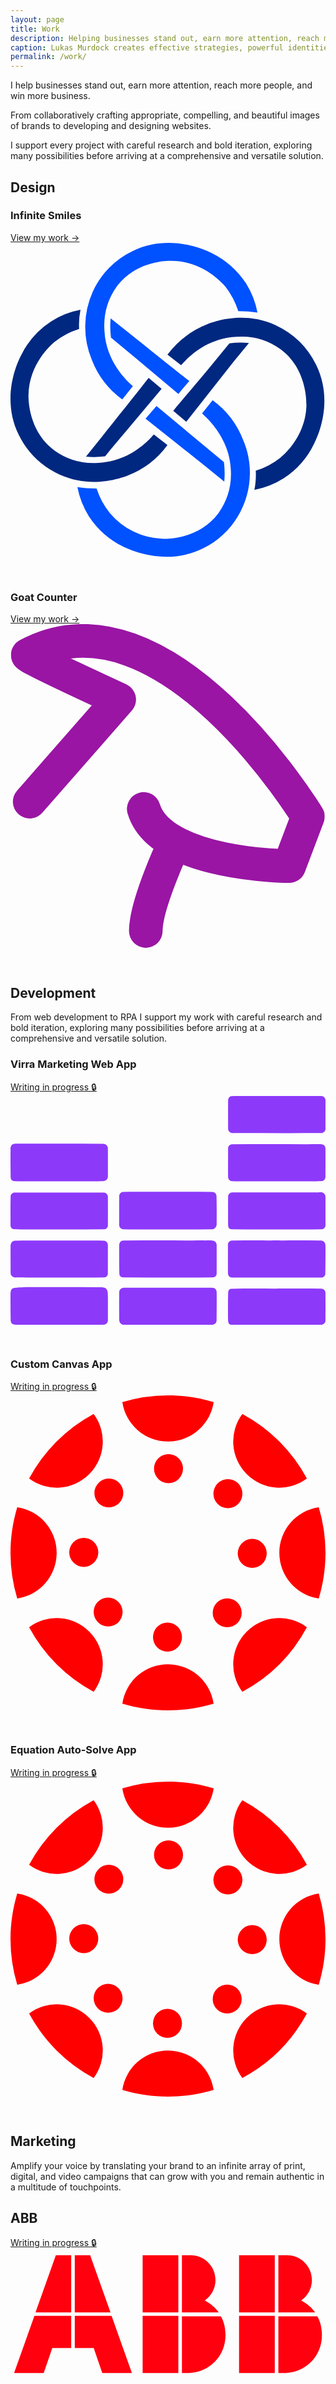 ```yaml
---
layout: page
title: Work
description: Helping businesses stand out, earn more attention, reach more people, and win more business.
caption: Lukas Murdock creates effective strategies, powerful identities and memorable experiences.
permalink: /work/
---
```


I help businesses stand out, earn more attention, reach more people, and win more business.

From collaboratively crafting appropriate, compelling, and beautiful images of brands to developing and designing websites.

I support every project with careful research and bold iteration, exploring many possibilities before arriving at a comprehensive and versatile solution.

## Design

<div class="cardgrid-container">
        <div class="card-noshadow">
        <div class="resource-text">
            <!-- <span style="font-size: 32px; text-shadow: 0 1px 6px rgba(32, 33, 36, 0.28);">&#9997;&#65039;</span> -->
            <h3 class="resource-title" >Infinite Smiles</h3>
            <!-- <p style="margin: 0px; color: #1D1D1F; margin-bottom: .75em;">Explore design, development, and marketing.</p> -->
            <a href="{{site.baseurl}}/work/infinite-smiles">View my work&nbsp;→</a>
            <svg style="margin-bottom: 30px;" viewBox="0 0 182 182" xmlns="http://www.w3.org/2000/svg" fill-rule="evenodd" clip-rule="evenodd" stroke-linejoin="round" stroke-miterlimit="2"><path d="M38.659 141.125c3.667.538 7.37.803 11.076.791a44.694 44.694 0 007.714 14.242 41.557 41.557 0 0030.659 14.834c2.176.198 20.769.198 32.043-14.834a39.171 39.171 0 007.12-25.516c-.988-18-13.45-29.274-16.614-32.043l6.131-7.714a51.225 51.225 0 0117.604 22.944c10.179 23.59-.079 51.382-23.142 62.702-21.758 10.68-42.724.593-46.087-.99a50.827 50.827 0 01-19.78-17.405 48.852 48.852 0 01-6.724-17.011z" fill="#0051ff" fill-rule="nonzero"/><path d="M78.02 101.566l6.33-7.319 23.735 19.78 15.23 12.659c.47 3.74.537 7.52.199 11.274l-10.88-8.9-34.614-27.494zm64.68-61.317a74.666 74.666 0 00-11.077-.792 47.651 47.651 0 00-7.516-14.241c-1.78-1.978-12.66-14.637-30.856-14.835-2.176-.198-20.77-.198-31.846 14.835a39.171 39.171 0 00-7.12 25.516c.79 18 13.252 29.274 16.417 32.043l-6.132 7.714a51.225 51.225 0 01-17.604-22.944 49.468 49.468 0 01.594-39.362 47.481 47.481 0 0122.746-23.34c21.56-10.681 42.527-.593 45.89.989a50.827 50.827 0 0119.779 17.406 48.852 48.852 0 016.725 17.01z" fill="#0051ff" fill-rule="nonzero"/><path d="M103.338 79.808c-2.176 2.571-4.351 4.945-6.33 7.516l-23.537-19.78-15.428-12.856a50.835 50.835 0 01-.198-11.077l10.879 8.703c11.67 9.297 23.735 19.186 34.614 27.494z" fill="#0051ff" fill-rule="nonzero"/><path d="M140.92 142.707c.734-3.643.999-7.366.79-11.076a43.527 43.527 0 0014.242-7.517c1.978-1.78 14.835-12.46 15.033-30.856 0-2.176 0-20.769-15.033-31.845a38.38 38.38 0 00-25.318-7.12c-18.197.79-29.274 13.252-32.043 16.416l-7.912-6.131a53.224 53.224 0 0123.142-17.604c5.143-1.978 21.56-7.517 39.362.593a49.272 49.272 0 0123.34 22.747c10.681 21.56.594 42.526-1.187 45.889a49.053 49.053 0 01-17.406 19.78 47.47 47.47 0 01-17.01 6.724z" fill="#002880" fill-rule="nonzero"/><path d="M101.558 103.346l-7.516-6.33c5.934-7.318 13.054-15.428 19.78-23.538L126.48 58.05c3.74-.468 7.52-.536 11.274-.198l-8.9 10.88-27.297 34.614zm-61.12-64.68a43.725 43.725 0 00-.79 11.077 43.527 43.527 0 00-14.242 7.516C23.428 59.04 10.77 69.72 10.374 88.115c0 2.176 0 20.77 15.032 31.846a38.571 38.571 0 0025.318 7.12c18.198-.79 29.472-13.252 32.043-16.417l7.912 6.132A51.225 51.225 0 0167.735 134.4c-5.143 1.978-21.758 7.516-39.56-.593a49.272 49.272 0 01-23.34-22.747C-5.845 89.5 4.242 68.534 6.022 65.17a49.053 49.053 0 0117.406-19.78 47.47 47.47 0 0117.01-6.725z" fill="#002880" fill-rule="nonzero"/><path d="M79.8 78.028l7.517 6.33-19.78 23.537c-4.55 5.34-8.9 10.483-12.857 15.428a50.835 50.835 0 01-11.076.198l8.703-10.879c9.296-11.67 19.186-23.933 27.493-34.614z" fill="#002880" fill-rule="nonzero"/></svg>
        </div>
        </div>
        <!--  -->
        <div class="card-noshadow">
        <div class="resource-text">
            <!-- <span style="font-size: 32px; text-shadow: 0 1px 6px rgba(32, 33, 36, 0.28);">&#9997;&#65039;</span> -->
            <h3 class="resource-title" >Goat Counter</h3>
            <!-- <p style="margin: 0px; color: #1D1D1F; margin-bottom: .75em;">Explore design, development, and marketing.</p> -->
            <a href="{{site.baseurl}}/work/goat-counter">View my work&nbsp;→</a>
            <svg style="margin-bottom: 30px;" xmlns="http://www.w3.org/2000/svg" viewBox="0 0 417 429" fill-rule="evenodd" clip-rule="evenodd" stroke-linecap="round" stroke-linejoin="round" stroke-miterlimit="1.5"><path fill="none" d="M.586 0h415.356v428.505H.586z"/><clipPath id="a"><path d="M.586 0h415.356v428.505H.586z"/></clipPath><g clip-path="url(#a)" fill="none" stroke="#9a15a4" stroke-width="44.5"><path d="M25.399 235.075L143.916 99.79S19.182 42.786 22.921 40.81C205.333-55.571 393.69 254.843 393.69 254.843l-24.839 65.501s-169.954-.509-192.464-75.727M179.11 406.252c-.044-36.273 38.389-117.225 38.389-117.225"/></g></svg>
        </div>
        </div>
        <!--  -->
</div>

## Development
From web development to RPA I support my work with careful research and bold iteration, exploring many possibilities before arriving at a comprehensive and versatile solution.


<div class="cardgrid-container">
<!--  -->
<div class="card-noshadow">
<div class="resource-text">
    <!-- <span style="font-size: 32px; text-shadow: 0 1px 6px rgba(32, 33, 36, 0.28);">&#9997;&#65039;</span> -->
    <h3 class="resource-title" >Virra Marketing Web App</h3>
    <!-- <p style="margin: 0px; color: #1D1D1F; margin-bottom: .75em;">Explore design, development, and marketing.</p> -->
    <a href="#">Writing in progress&nbsp;🔒</a>
    <svg style="margin-bottom: 30px;" viewBox="0 0 1000 727" xmlns="http://www.w3.org/2000/svg" fill-rule="evenodd" clip-rule="evenodd" stroke-linejoin="round" stroke-miterlimit="2"><path d="M700.748.486c20.427-.964 40.947-.14 61.405-.435 74.639-.078 149.277.062 223.916 0 7.13-.575 13.996 5.856 13.934 13.001-.031 30.68-.078 61.358-.078 92.037.047 7.829-8.046 13.343-15.409 12.675-92.72.466-185.456.109-278.191.016-8 .9-15.969-5.95-15.472-14.151-.077-30.182-.435-60.38.078-90.546.031-5.778 4.023-11.417 9.817-12.597zM702.562 153.248c92.502-.544 185.067-.093 277.585-.233 5.11.093 10.827-.187 15.068 3.2 3.309 2.392 4.442 6.633 4.582 10.516.358 30.026.171 60.068.031 90.095.062 4.334-1.724 8.776-5.42 11.215-6.121 3.853-13.826 1.787-20.63 2.579-79.174.295-158.365.077-237.54.093-11.385-.047-22.787.217-34.142-.544-6.493-.668-11.62-6.835-11.324-13.328-.342-30.104.03-60.208-.047-90.327-.373-6.664 5.344-12.614 11.837-13.266zM701.153 306.388c1.771-.373 3.573-.56 5.406-.56 90.141-.015 180.283.016 270.424 0 5.779.203 12.318-1.18 17.243 2.704 4.38 2.485 5.67 7.797 5.67 12.489.14 29.56-.016 59.12.061 88.68.668 7.302-6.182 13.888-13.405 13.375-35.774.793-71.548.311-107.322.482-58.018-.233-116.036.373-174.054-.435-4.023-.218-8.947-.016-11.68-3.542-3.092-4.24-2.626-9.801-2.735-14.741-.046-28.504-.31-57.008.093-85.513-.077-6.027 4.334-11.759 10.3-12.94zM698.238 459.995c3.697-1.352 7.72-.963 11.588-1.072 44.006-.684 88.029-.233 132.05-.357 45.56.108 91.137-.296 136.697.326 4.893.124 10.298-.575 14.601 2.345 4.924 3.076 6.866 9.165 6.71 14.742.265 29.312.078 58.639-.48 87.95.232 6.805-6.323 12.77-13.018 12.32-92.207 0-184.43-.032-276.653.03-4.707-.155-10.035.777-14.012-2.36-3.588-2.378-5.312-6.727-5.328-10.906-.373-30.057.062-60.115-.077-90.188-.529-5.436 2.92-10.78 7.922-12.83zM699.434 612.214c54.694-1.63 109.512-.59 164.252-.885 40.9.124 81.831-.342 122.731.435 7.115-.078 13.98 6.027 13.375 13.42.357 29.577.17 59.153.093 88.729-.031 7.58-7.751 12.768-14.85 12.349-93.295.186-186.605.31-279.885-.295-4.504.186-9.972-.031-12.442-4.474-2.734-5.732-1.771-12.365-2.237-18.516.016-26.423-.42-52.86.575-79.268-.171-5.173 2.982-10.64 8.388-11.495zM33.305 151.21c86.832-.03 173.665-.357 260.482.342 7.767-.28 15.44 6.074 15.301 14.12.249 29.638-.015 59.292.124 88.93.575 6.043-3.293 11.992-8.807 14.369-6.027 2.423-12.722 1.242-19.06 1.74-70.988.108-141.977.015-212.95.046-18.656-.047-37.327.249-55.968-.513-4.473-.217-9.429-2.345-10.966-6.897-1.445-4.38-.901-9.071-1.041-13.591-.45-27.433-.56-54.896-.202-82.329-.342-6.337 2.516-13.467 9.103-15.362 7.922-1.103 16-.358 23.984-.855zM11.26 306.688c94.693-.792 189.417 0 284.11-.186 7.347-.56 13.731 6.229 13.762 13.42.218 30.26.14 60.535.047 90.81.295 5.095-3.107 10.081-7.891 11.759-3.03.606-6.12.575-9.18.637-85.948.777-171.895.248-257.843.357-8.217-.109-16.466-.093-24.652-.668-6.508-1.056-10.128-7.86-9.553-14.027.155-29.56-.373-59.152.373-88.712-.497-6.493 4.598-12.24 10.827-13.39zM9.617 460.229c2.765-1.041 5.779-.824 8.668-.917 80.231-.76 160.462-.17 240.693-.341 12.039-.11 24.077.388 36.116.434 5.887-.17 11.82 3.697 13.359 9.523.745 3.51.637 7.13.668 10.718-.094 27.96.062 55.936-.078 83.912.217 6.027-4.8 12.443-11.153 12.179-34.718.9-69.45.372-104.184.559-58.997-.062-117.993.109-176.99-.187-7.689.73-16.046-4.784-16.295-12.94-.14-28.379-.45-56.774-.124-85.154-.637-7.053 2.268-15.099 9.32-17.786zM40.778 606.9c82.56-.187 165.137-.342 247.683.372 6.073.327 13.328 1.15 17.056 6.633 4.038 6.447 3.013 14.43 3.588 21.685.233 25.335.047 50.67.093 75.99.528 6.618-4.536 13.561-11.34 14.136-6.71.575-13.451.544-20.178.683-83.4-.015-166.8.063-250.2-.03-6.787-.575-13.995.714-20.395-2.113C2.596 722.22.716 717.095.577 712.48c-.7-26.67-.513-53.358-.529-80.044.063-4.583-.062-9.212.948-13.7 1.274-5.127 6.043-8.808 11.153-9.554 9.445-1.662 19.075-1.88 28.629-2.284zM356.36 304.534c35.542-1.243 71.16-.388 106.748-.637 58.857.233 117.729-.528 176.586.482 7.487-.264 14.446 5.436 14.275 13.188.792 29.622.684 59.276.482 88.914.31 8.606-6.71 17.04-15.674 16.59-74.11.932-148.237.202-222.348.435-19.168-.031-38.321.093-57.49-.31-7.75-.047-14.648-7.302-13.98-15.115.109-30.135-.202-60.286.233-90.421-.186-6.369 5.049-12.07 11.169-13.126zM353.22 460.058c2.626-1.196 5.577-1.041 8.389-1.134 83.897-.73 167.794-.187 251.675-.357 9.895.155 19.837-.42 29.716.559 6.68.947 11.837 7.254 11.464 14.011.062 30.26.186 60.519-.093 90.778.466 7.006-6.198 12.567-12.955 11.977-94.833.745-189.666.31-284.483-.124-5.934.17-11.215-4.676-11.324-10.656-.916-29.7-.575-59.463-.606-89.194-.155-6.198 1.911-13.39 8.218-15.86zM355.226 609.526c2.92-.683 5.95-.699 8.948-.792 85.916-.093 171.832-.078 257.749-.016 7.238.063 14.523-.264 21.762.513 6.431.979 11.138 7.223 10.718 13.685.497 30.104-.015 60.24-.233 90.36-.03 6.927-6.617 13.047-13.545 12.675-24.854.776-49.739.31-74.592.45-68.333-.093-136.65.155-204.966-.17-6.975.34-14.058-4.66-15.378-11.636-1.072-6.648-.498-13.405-.653-20.084-.233-23.876-.155-47.75.093-71.61-.015-6.058 4.117-11.946 10.097-13.375z" fill="#8d39fa" fill-rule="nonzero"/></svg>
</div>
</div>
        <!--  -->
        <div class="card-noshadow">
        <div class="resource-text">
            <!-- <span style="font-size: 32px; text-shadow: 0 1px 6px rgba(32, 33, 36, 0.28);">&#9997;&#65039;</span> -->
            <h3 class="resource-title" >Custom Canvas App</h3>
            <!-- <p style="margin: 0px; color: #1D1D1F; margin-bottom: .75em;">Explore design, development, and marketing.</p> -->
            <a href="#">Writing in progress&nbsp;🔒</a>
            <svg style="margin-bottom: 30px;" viewBox="0 0 86 86" xmlns="http://www.w3.org/2000/svg" fill-rule="evenodd" clip-rule="evenodd" stroke-linejoin="round" stroke-miterlimit="2"><path d="M1.84 55.464A43.201 43.201 0 010 43c0-4.222.622-8.421 1.84-12.464A12.598 12.598 0 0112.6 43 12.596 12.596 0 011.84 55.464zM22.709 80.918a43.222 43.222 0 01-10.115-7.512 43.222 43.222 0 01-7.512-10.115 12.598 12.598 0 0116.422 1.205 12.598 12.598 0 011.205 16.422zM55.464 84.16A43.206 43.206 0 0143 86c-4.222 0-8.422-.622-12.464-1.84A12.596 12.596 0 0143 73.4c6.25 0 11.555 4.582 12.464 10.76zM80.917 63.291A43.157 43.157 0 0163.29 80.918a12.597 12.597 0 011.206-16.422 12.596 12.596 0 0116.421-1.205zM84.159 30.536A43.206 43.206 0 0185.999 43c0 4.222-.622 8.421-1.84 12.464A12.598 12.598 0 0173.399 43c0-6.25 4.582-11.556 10.76-12.464zM63.29 5.082a43.222 43.222 0 0110.115 7.512 43.194 43.194 0 017.512 10.115 12.598 12.598 0 01-16.422-1.205A12.598 12.598 0 0163.29 5.082zM30.535 1.841A43.173 43.173 0 0142.999 0c4.222 0 8.422.622 12.464 1.841C54.555 8.019 49.249 12.6 42.999 12.6A12.597 12.597 0 0130.535 1.841zM5.082 22.71a43.174 43.174 0 017.512-10.115 43.153 43.153 0 0110.115-7.512 12.597 12.597 0 01-1.206 16.422A12.597 12.597 0 015.082 22.71zM20.002 38.901a3.96 3.96 0 110 7.92 3.96 3.96 0 010-7.92zM23.84 56.364a3.959 3.959 0 115.6 5.6 3.96 3.96 0 01-5.6-5.6zM38.901 65.998a3.96 3.96 0 117.92 0 3.96 3.96 0 01-7.92 0zM56.363 62.16a3.959 3.959 0 010-5.6 3.959 3.959 0 015.6 0 3.959 3.959 0 010 5.6 3.959 3.959 0 01-5.6 0zM65.997 47.099a3.96 3.96 0 110-7.92 3.96 3.96 0 010 7.92zM62.159 29.637a3.96 3.96 0 11-5.6-5.602 3.96 3.96 0 015.6 5.602zM47.098 20.003a3.96 3.96 0 11-7.92 0 3.96 3.96 0 017.92 0zM29.636 23.84a3.959 3.959 0 010 5.6 3.959 3.959 0 01-5.6 0 3.96 3.96 0 015.6-5.6z" fill="red"/></svg>
        </div>
        </div>
        <!--  -->
        <div class="card-noshadow">
        <div class="resource-text">
            <!-- <span style="font-size: 32px; text-shadow: 0 1px 6px rgba(32, 33, 36, 0.28);">&#9997;&#65039;</span> -->
            <h3 class="resource-title" >Equation Auto-Solve App</h3>
            <!-- <p style="margin: 0px; color: #1D1D1F; margin-bottom: .75em;">Explore design, development, and marketing.</p> -->
            <a href="#">Writing in progress&nbsp;🔒</a>
            <svg style="margin-bottom: 30px;" viewBox="0 0 86 86" xmlns="http://www.w3.org/2000/svg" fill-rule="evenodd" clip-rule="evenodd" stroke-linejoin="round" stroke-miterlimit="2"><path d="M1.84 55.464A43.201 43.201 0 010 43c0-4.222.622-8.421 1.84-12.464A12.598 12.598 0 0112.6 43 12.596 12.596 0 011.84 55.464zM22.709 80.918a43.222 43.222 0 01-10.115-7.512 43.222 43.222 0 01-7.512-10.115 12.598 12.598 0 0116.422 1.205 12.598 12.598 0 011.205 16.422zM55.464 84.16A43.206 43.206 0 0143 86c-4.222 0-8.422-.622-12.464-1.84A12.596 12.596 0 0143 73.4c6.25 0 11.555 4.582 12.464 10.76zM80.917 63.291A43.157 43.157 0 0163.29 80.918a12.597 12.597 0 011.206-16.422 12.596 12.596 0 0116.421-1.205zM84.159 30.536A43.206 43.206 0 0185.999 43c0 4.222-.622 8.421-1.84 12.464A12.598 12.598 0 0173.399 43c0-6.25 4.582-11.556 10.76-12.464zM63.29 5.082a43.222 43.222 0 0110.115 7.512 43.194 43.194 0 017.512 10.115 12.598 12.598 0 01-16.422-1.205A12.598 12.598 0 0163.29 5.082zM30.535 1.841A43.173 43.173 0 0142.999 0c4.222 0 8.422.622 12.464 1.841C54.555 8.019 49.249 12.6 42.999 12.6A12.597 12.597 0 0130.535 1.841zM5.082 22.71a43.174 43.174 0 017.512-10.115 43.153 43.153 0 0110.115-7.512 12.597 12.597 0 01-1.206 16.422A12.597 12.597 0 015.082 22.71zM20.002 38.901a3.96 3.96 0 110 7.92 3.96 3.96 0 010-7.92zM23.84 56.364a3.959 3.959 0 115.6 5.6 3.96 3.96 0 01-5.6-5.6zM38.901 65.998a3.96 3.96 0 117.92 0 3.96 3.96 0 01-7.92 0zM56.363 62.16a3.959 3.959 0 010-5.6 3.959 3.959 0 015.6 0 3.959 3.959 0 010 5.6 3.959 3.959 0 01-5.6 0zM65.997 47.099a3.96 3.96 0 110-7.92 3.96 3.96 0 010 7.92zM62.159 29.637a3.96 3.96 0 11-5.6-5.602 3.96 3.96 0 015.6 5.602zM47.098 20.003a3.96 3.96 0 11-7.92 0 3.96 3.96 0 017.92 0zM29.636 23.84a3.959 3.959 0 010 5.6 3.959 3.959 0 01-5.6 0 3.96 3.96 0 015.6-5.6z" fill="red"/></svg>
        </div>
        </div>
        <!--  -->
</div>

## Marketing
Amplify your voice by translating your brand to an infinite array of print, digital, and video campaigns that can grow with you and remain authentic in a multitude of touchpoints.

<div class="cardgrid-container">
        <div class="card-noshadow two-column">
        <div class="resource-text">
            <!-- <span style="font-size: 32px; text-shadow: 0 1px 6px rgba(32, 33, 36, 0.28);">&#9997;&#65039;</span> -->
            <h2 class="resource-title" >ABB</h2>
            <!-- <p style="margin: 0px; color: #1D1D1F; margin-bottom: .75em;">Explore design, development, and marketing.</p> -->
            <a href="#">Writing in progress&nbsp;🔒</a>
            <svg style="margin-bottom: 30px; vertical-align:top;" preserveAspectRatio="xMinYMax meet" xmlns="http://www.w3.org/2000/svg" fill="#ff000f" viewBox="-1 -1 88.2 35"><path d="M47 33h2c6-.3 10.2-5 10.2-10.6 0-1.9-.4-3.8-1.3-5.3H47V33zM36 17h10v16H36zM57.3 16c-1-1.4-2.4-2.5-3.9-3.3 1.8-1.3 3-3.4 3-5.7 0-3.9-3.1-7-7-7H47v16h10.3zM36 0h10v16H36zM74 33h2c6-.3 10.2-5 10.2-10.6 0-1.9-.4-3.8-1.3-5.3H74V33zM63 17h10v16H63zM84.3 16c-1-1.4-2.4-2.5-3.9-3.3 1.8-1.3 3-3.4 3-5.7 0-3.9-3.1-7-7-7H74v16h10.3zM63 0h10v16H63zM5.7 17L0 33h8.3l2.4-7H16v-9zM16 0h-4.3L6 16h10zM17 26h5.3l2.4 7H33l-5.7-16H17zM27 16L21.3 0H17v16z"/></svg>
        </div>
        </div>
</div>